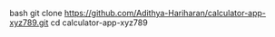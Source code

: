 bash
    git clone https://github.com/Adithya-Hariharan/calculator-app-xyz789.git
    cd calculator-app-xyz789